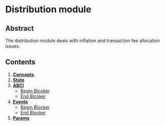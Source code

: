 # Distribution module

## Abstract

The distribution module deals with inflation and transaction fee allocation issues.

## Contents

1. **[Concepts](1_concepts.md)**
2. **[State](2_state.md)**
3. **[ABCI](3_abci.md)**
    - [Begin Blcoker](3_abci.md#beginblocker)
    - [End Blcoker](3_abci.md#endblocker)
4. **[Events](4_events.md)**
    - [Begin Blocker](4_events.md#beginblocker)
    - [End Blocker](4_events.md#endblocker)
5. **[Params](5_params.md)**